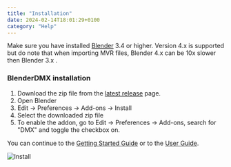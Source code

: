 ```yaml
---
title: "Installation"
date: 2024-02-14T18:01:29+0100
category: "Help"
---
```


Make sure you have installed [Blender](https://www.blender.org/download/) 3.4 or higher. Version 4.x is supported but do note that when importing MVR files, Blender 4.x can be 10x slower then Blender 3.x .


### BlenderDMX installation
<ol>
   <li id="version"> Download the zip file from the <a href="https://github.com/open-stage/blender-dmx/releases/latest">latest release</a> page.
   <li> Open Blender
   <li> Edit → Preferences → Add-ons → Install
   <li> Select the downloaded zip file
   <li> To enable the addon, go to Edit → Preferences → Add-ons, search for "DMX" and toggle the checkbox on.
</ol>

You can continue to the <a href="../get_started" ><i class="fa-solid fa-truck-fast"></i> Getting Started Guide</a> or to the <a href="../setup" ><i class="fa-solid fa-circle-play"></i> User Guide</a>.

![Install](../media/install.gif)


<script type="module">
    let team = $("#version");
    $.get("https://api.github.com/repos/open-stage/blender-dmx/releases/latest", (data) => {
            team.html(
              `From the <a href="https://github.com/open-stage/blender-dmx/releases/latest">latest release</a> page, download the <a href="${data.assets[0].browser_download_url}">${data.assets[0].name}</a>
              `);

    });
</script>

